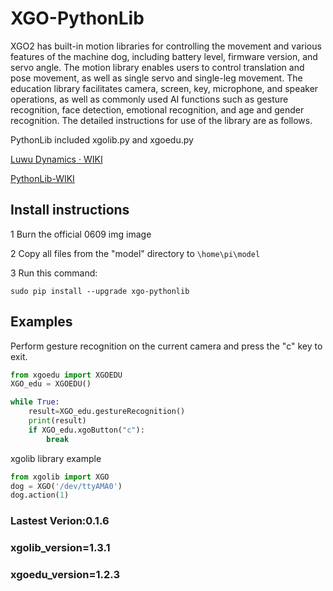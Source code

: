 # XGO-PythonLib

XGO2 has built-in motion libraries for controlling the movement and various features of the machine dog, including battery level, firmware version, and servo angle. The motion library enables users to control translation and pose movement, as well as single servo and single-leg movement. The education library facilitates camera, screen, key, microphone, and speaker operations, as well as commonly used AI functions such as gesture recognition, face detection, emotional recognition, and age and gender recognition.  The detailed instructions for use of the library are as follows.

PythonLib included xgolib.py and xgoedu.py

[Luwu Dynamics · WIKI](https://www.yuque.com/luwudynamics)

[PythonLib-WIKI](https://www.yuque.com/luwudynamics/cn/mxkaodwpo2h5zmvw)



## Install instructions 

1 Burn the official 0609 img image 

2 Copy all files from the "model" directory to `\home\pi\model`

3 Run this command:

```
sudo pip install --upgrade xgo-pythonlib
```

## Examples

Perform gesture recognition on the current camera and press the "c" key to exit.

```python
from xgoedu import XGOEDU 
XGO_edu = XGOEDU()

while True:
    result=XGO_edu.gestureRecognition()  
    print(result)
    if XGO_edu.xgoButton("c"):  
        break
```
xgolib library example
```python
from xgolib import XGO
dog = XGO('/dev/ttyAMA0')
dog.action(1)
```
### Lastest Verion:0.1.6

### xgolib_version=1.3.1

### xgoedu_version=1.2.3



